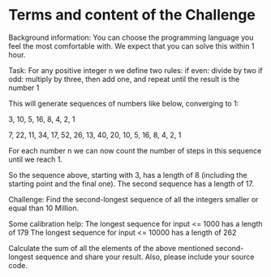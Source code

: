 # Terms and content of the Challenge
Background information:
You can choose the programming language you feel the most comfortable with.
We expect that you can solve this within 1 hour.



Task:
For any positive integer n we define two rules:
if even: divide by two
if odd: multiply by three, then add one, and repeat until the result is the number 1



This will generate sequences of numbers like below, converging to 1:



3, 10, 5, 16, 8, 4, 2, 1



7, 22, 11, 34, 17, 52, 26, 13, 40, 20, 10, 5, 16, 8, 4, 2, 1



For each number n we can now count the number of steps in this sequence until we reach 1.



So the sequence above, starting with 3, has a length of 8 (including the starting point and the final one).
The second sequence has a length of 17.



Challenge:
Find the second-longest sequence of all the integers smaller or equal than 10 Million.



Some calibration help:
The longest sequence for input <= 1000 has a length of 179
The longest sequence for input <= 10000 has a length of 262



Calculate the sum of all the elements of the above mentioned second-longest sequence and share your result. Also, please include your source code.
